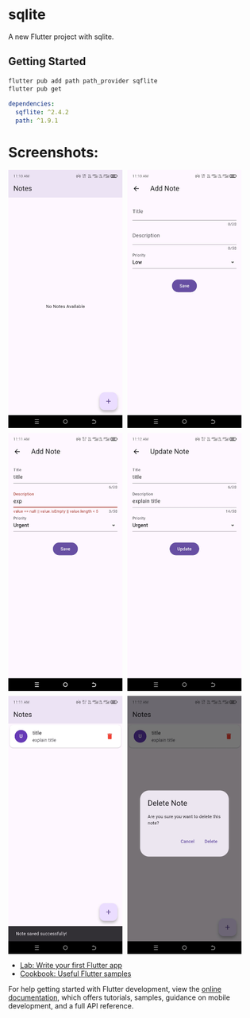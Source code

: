 # sqlite

A new Flutter project with sqlite.

## Getting Started

```shell
flutter pub add path path_provider sqflite
flutter pub get
```

```yaml
dependencies:
  sqflite: ^2.4.2
  path: ^1.9.1
```

# Screenshots:

<div style="display: flex; flex-wrap: wrap; gap: 10px;">
  <img src="screenshots/Screenshot_20250402-111037.jpg" width="230" />
  <img src="screenshots/Screenshot_20250402-111040.jpg" width="230" />
  <img src="screenshots/Screenshot_20250402-111140.jpg" width="230" />
  <img src="screenshots/Screenshot_20250402-111219.jpg" width="230" />
  <img src="screenshots/Screenshot_20250402-111158.jpg" width="230" />
  <img src="screenshots/Screenshot_20250402-111206.jpg" width="230" />
</div>

- [Lab: Write your first Flutter app](https://docs.flutter.dev/get-started/codelab)
- [Cookbook: Useful Flutter samples](https://docs.flutter.dev/cookbook)

For help getting started with Flutter development, view the
[online documentation](https://docs.flutter.dev/), which offers tutorials,
samples, guidance on mobile development, and a full API reference.
